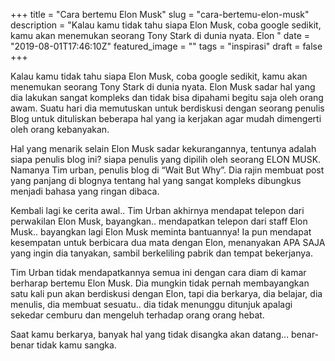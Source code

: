 +++
title = "Cara bertemu Elon Musk"
slug = "cara-bertemu-elon-musk"
description = "Kalau kamu tidak tahu siapa Elon Musk, coba google sedikit, kamu akan menemukan seorang Tony Stark di dunia nyata. Elon "
date = "2019-08-01T17:46:10Z"
featured_image = ""
tags = "inspirasi"
draft = false
+++ 
 
Kalau kamu tidak tahu siapa Elon Musk, coba google sedikit, kamu akan menemukan seorang Tony Stark di dunia nyata. Elon Musk sadar hal yang dia lakukan sangat kompleks dan tidak bisa dipahami begitu saja oleh orang awam. Suatu hari dia memutuskan untuk berdiskusi dengan seorang penulis Blog untuk dituliskan beberapa hal yang ia kerjakan agar mudah dimengerti oleh orang kebanyakan.

Hal yang menarik selain Elon Musk sadar kekurangannya, tentunya adalah siapa penulis blog ini? siapa penulis yang dipilih oleh seorang ELON MUSK. Namanya Tim urban, penulis blog di “Wait But Why”. Dia rajin membuat post yang panjang di blognya tentang hal yang sangat kompleks dibungkus menjadi bahasa yang ringan dibaca.

Kembali lagi ke cerita awal.. Tim Urban akhirnya mendapat telepon dari perwakilan Elon Musk, bayangkan.. mendapatkan telepon dari staff Elon Musk.. bayangkan lagi Elon Musk meminta bantuannya! Ia pun mendapat kesempatan untuk berbicara dua mata dengan Elon, menanyakan APA SAJA yang ingin dia tanyakan, sambil berkeliling pabrik dan tempat bekerjanya.

Tim Urban tidak mendapatkannya semua ini dengan cara diam di kamar berharap bertemu Elon Musk. Dia mungkin tidak pernah membayangkan satu kali pun akan berdiskusi dengan Elon, tapi dia berkarya, dia belajar, dia menulis, dia membuat sesuatu.. dia tidak menunggu ditunjuk apalagi sekedar cemburu dan mengeluh terhadap orang orang hebat.

Saat kamu berkarya, banyak hal yang tidak disangka akan datang… benar-benar tidak kamu sangka.